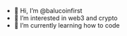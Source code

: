 - 👋 Hi, I’m @balucoinfirst
- 👀 I’m interested in web3 and crypto
- 🌱 I’m currently learning how to code


<!---
balucoinfirst/balucoinfirst is a ✨ special ✨ repository because its `README.md` (this file) appears on your GitHub profile.
You can click the Preview link to take a look at your changes.
--->
